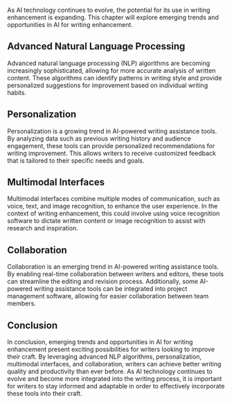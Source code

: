 
As AI technology continues to evolve, the potential for its use in writing enhancement is expanding. This chapter will explore emerging trends and opportunities in AI for writing enhancement.

Advanced Natural Language Processing
------------------------------------

Advanced natural language processing (NLP) algorithms are becoming increasingly sophisticated, allowing for more accurate analysis of written content. These algorithms can identify patterns in writing style and provide personalized suggestions for improvement based on individual writing habits.

Personalization
---------------

Personalization is a growing trend in AI-powered writing assistance tools. By analyzing data such as previous writing history and audience engagement, these tools can provide personalized recommendations for writing improvement. This allows writers to receive customized feedback that is tailored to their specific needs and goals.

Multimodal Interfaces
---------------------

Multimodal interfaces combine multiple modes of communication, such as voice, text, and image recognition, to enhance the user experience. In the context of writing enhancement, this could involve using voice recognition software to dictate written content or image recognition to assist with research and inspiration.

Collaboration
-------------

Collaboration is an emerging trend in AI-powered writing assistance tools. By enabling real-time collaboration between writers and editors, these tools can streamline the editing and revision process. Additionally, some AI-powered writing assistance tools can be integrated into project management software, allowing for easier collaboration between team members.

Conclusion
----------

In conclusion, emerging trends and opportunities in AI for writing enhancement present exciting possibilities for writers looking to improve their craft. By leveraging advanced NLP algorithms, personalization, multimodal interfaces, and collaboration, writers can achieve better writing quality and productivity than ever before. As AI technology continues to evolve and become more integrated into the writing process, it is important for writers to stay informed and adaptable in order to effectively incorporate these tools into their craft.

